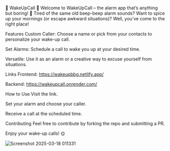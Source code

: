 🌟 WakeUpCall 🌟
Welcome to WakeUpCall – the alarm app that’s anything but boring! 🎉
Tired of the same old beep-beep alarm sounds? Want to spice up your mornings (or escape awkward situations)? Well, you’ve come to the right place!

Features
Custom Caller: Choose a name or pick from your contacts to personalize your wake-up call.

Set Alarms: Schedule a call to wake you up at your desired time.

Versatile: Use it as an alarm or a creative way to excuse yourself from situations.

Links
Frontend: https://wakeupbbg.netlify.app/

Backend: https://wakeupcall.onrender.com/

How to Use
Visit the link.

Set your alarm and choose your caller.

Receive a call at the scheduled time.

Contributing
Feel free to contribute by forking the repo and submitting a PR.

Enjoy your wake-up calls! 🌞

![Screenshot 2025-03-18 011331](https://github.com/user-attachments/assets/2ae00f74-60c7-4be2-a433-7dab72f83293)
